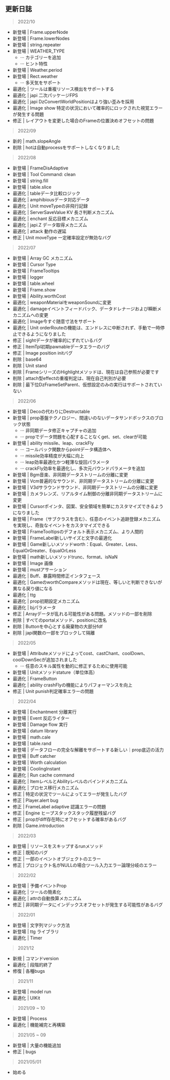 ## 更新日誌

> 2022/10

* 新登場 | Frame.upperNode
* 新登場 | Frame.lowerNodes
* 新登場 | string.repeater
* 新登場 | WEATHER_TYPE
    * ··· カテゴリーを追加
    * ··· ヒント特性
* 新登場 | Weather.period
* 新登場 | Rect.weather
    * ··· 多天気をサポート
* 最適化 | ツールは重複リソース検出をサポートする
* 最適化 | japi 二次パッケージFPS
* 最適化 | japi DzConvertWorldPositionはより強い歪みを採用
* 最適化 | Image show 特定の状況において確率的にロックされた視覚エラーが発生する問題
* 修正 | レイアウトを変更した場合のFrameの位置決めオフセットの問題

> 2022/09

* 新的 | math.slopeAngle
* 削除 | hotは自動processをサポートしなくなりました

> 2022/08

* 新登場 | FrameDisAdaptive
* 新登場 | Tool Command: clean
* 新登場 | string.fill
* 新登場 | table.slice
* 最適化 | tableデータ比較ロジック
* 最適化 | amphibiousデータ対応データ
* 最適化 | Unit moveTypeの非飛行記録
* 最適化 | ServerSaveValue KV 長さ判断メカニズム
* 最適化 | enchant 反応目標メカニズム
* 最適化 | japi.Z データ取得メカニズム
* 最適化 | attack 動作の遅延
* 修正 | Unit moveType 一定確率設定が無効なバグ

> 2022/07

* 新登場 | Array GC メカニズム
* 新登場 | Cursor Type
* 新登場 | FrameTooltips
* 新登場 | logger
* 新登場 | table.wheel
* 新登場 | Frame.show
* 新登場 | Ability.worthCost
* 最適化 | weaponMaterialをweaponSoundに変更
* 最適化 | damageイベントフィードバック、データドレナージおよび瞬断メカニズムへの変更
* 最適化 | Image今すぐ随意寸法をサポート
* 最適化 | Unit orderRouteの機能は、エンドレスに中断されず、手動で一時停止できるようになりました
* 修正 | sightデータが確率的にずれているバグ
* 修正 | ItemTpl初期pawnableデータエラーのバグ
* 修正 | Image position initバグ
* 削除 | base64
* 削除 | Unit stand
* 削除 | FrameシリーズのHighlightメソッドは、現在は自己参照が必要です
* 削除 | attach型effectの重複判定は、現在自己判別が必要
* 削除 | 最下位DzFrameSetParent、仮想設定のみの実行はサポートされていない

> 2022/06

* 新登場 | Decoの代わりにDestructable
* 新登場 | prop基盤テクノロジー、間違いのないデータサンドボックスのブロック状態
    * ··· 非同期データ修正キャプチャの追加
    * ··· propでデータ問題を心配することなくget、set、clearが可能
* 新登場 | ability missile、leap、crackFly
    * ··· コールバック関数からpointデータ構造体へ
    * ··· missile効率精度が大幅に向上
    * ··· leap効率最適化かつ軽薄な旋回パラメータ
    * ··· crackFly効率を最適化し、多次元バウンドパラメータを追加
* 新登場 | Bgm音楽、非同期データストリームの分離に変更
* 新登場 | Vcm普遍的なサウンド、非同期データストリームの分離に変更
* 新登場 | V3dサラウンドサウンド、非同期データストリームの分離に変更
* 新登場 | カメラレンズ、リアルタイム制御の分離非同期データストリームに変更
* 新登場 | Cursorポインタ、図案、安全領域を簡単にカスタマイズできるようになりました
* 新登場 | Frame（サブクラスを含む）、任意のイベント追跡登録メカニズムを実現し、奇抜なイベントをカスタマイズできる
* 新登場 | FrameTooltipsのデフォルト表示メカニズム、より人間的
* 新登場 | FrameLabel新しいサイズと文字の最適化
* 新登場 | Game新しいメソッドworth：Equal、Greater、Less、EqualOrGreater、EqualOrLess
* 新登場 | math新しいメソッドtrunc、format、isNaN
* 新登場 | Image 画像
* 新登場 | mustアサーション
* 最適化 | Buff、暴露時間修正インタフェース
* 最適化 | GameのworthCompareメソッドは現在、等しいと判断できないが異なる戻り値になる
* 最適化 | ttg
* 最適化 | prop初期設定メカニズム
* 最適化 | bjパラメータ
* 修正 | Arrayデータが乱れる可能性がある問題。メソッドの一部を削除
* 削除 | すべてのportalメソッド、positionに改名
* 削除 | Buttonを中心とする廃棄物の大部分fdf
* 削除 | japi関数の一部をブロックして隔離

> 2022/05

* 新登場 | Attributeメソッドによってcost、castChant、coolDown、coolDownSecが追加されました
    * ··· 任意のスキル属性を動的に修正するために使用可能
* 新登場 | Unitメソッドstature（単位体高）
* 最適化 | FrameButton
* 最適化 | ability crashFlyの機能によりパフォーマンスを向上
* 修正 | Unit punish判定確率エラーの問題

> 2022/04

* 新登場 | Enchantment 分離実行
* 新登場 | Event 反応ライター
* 新登場 | Damage flow 実行
* 新登場 | datum library
* 新登場 | math.cale
* 新登場 | table.rand
* 新登場 | データフローの完全な解離をサポートする新しい｜prop底辺の活力
* 新登場 | Buff catcher
* 新登場 | Worth calculation
* 新登場 | CoolingInstant
* 最適化 | Run cache command
* 最適化 | ItemレベルとAbilityレベルのバインドメカニズム
* 最適化 | プロセス移行メカニズム
* 修正 | 特定の状況でツールによってエラーが発生したバグ
* 修正 | Player.alert bug
* 修正 | FrameLabel adaptive 認識エラーの問題
* 修正 | Engine ヒープスタックスタック履歴残留バグ
* 修正 | propがdiff存在時にオフセットする確率があるバグ
* 削除 | Game.introduction

> 2022/03

* 新登場 | リソースをスキップするrunメソッド
* 修正 | 既知のバグ
* 修正 | 一部のイベントオブジェクトのエラー
* 修正 | プロジェクト名がNULLの場合ツール入力エラー論理分岐のエラー

> 2022/02

* 新登場 | 予備イベントProp
* 最適化 | ツールの簡素化
* 最適化 | attrの自動換算メカニズム
* 修正 | 非同期データにインデックスオフセットが発生する可能性があるバグ

> 2022/01

* 新登場 | 文字列マジック方法
* 新登場 | ttg ライブラリ
* 最適化 | Timer

> 2021/12

* 新規 | コマンドversion
* 最適化 | 段階的終了
* 修復 | 各種bugs

> 2021/11

* 新登場 | model run
* 最適化 | UIKit

> 2021/09 ~ 10

* 新登場 | Process
* 最適化 | 機能補完と再構築

> 2021/05 ~ 09

* 新登場 | 大量の機能追加
* 修正 | bugs

> 2021/05/01

* 始める
